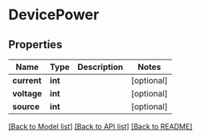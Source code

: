 # DevicePower


## Properties
Name | Type | Description | Notes
------------ | ------------- | ------------- | -------------
**current** | **int** |  | [optional] 
**voltage** | **int** |  | [optional] 
**source** | **int** |  | [optional] 

[[Back to Model list]](../README.md#documentation-for-models) [[Back to API list]](../README.md#documentation-for-api-endpoints) [[Back to README]](../README.md)


